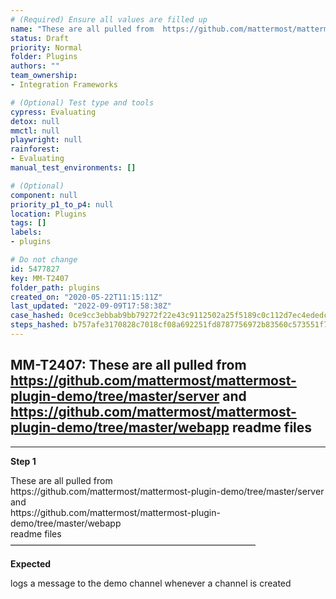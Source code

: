 ```yaml
---
# (Required) Ensure all values are filled up
name: "These are all pulled from  https://github.com/mattermost/mattermost-plugin-demo/tree/master/server and https://github.com/mattermost/mattermost-plugin-demo/tree/master/webapp readme files"
status: Draft
priority: Normal
folder: Plugins
authors: ""
team_ownership: 
- Integration Frameworks

# (Optional) Test type and tools
cypress: Evaluating
detox: null
mmctl: null
playwright: null
rainforest: 
- Evaluating
manual_test_environments: []

# (Optional)
component: null
priority_p1_to_p4: null
location: Plugins
tags: []
labels: 
- plugins

# Do not change
id: 5477827
key: MM-T2407
folder_path: plugins
created_on: "2020-05-22T11:15:11Z"
last_updated: "2022-09-09T17:58:38Z"
case_hashed: 0ce9cc3ebbab9bb79272f22e43c9112502a25f5189c0c112d7ec4ededc2e85c43c1d2ecef49923e23399af549ae8d024
steps_hashed: b757afe3170828c7018cf08a692251fd8787756972b83560c573551f7f524ddb881f404dfd07966221f7b2025aa44795
---
```


## MM-T2407: These are all pulled from https://github.com/mattermost/mattermost-plugin-demo/tree/master/server and https://github.com/mattermost/mattermost-plugin-demo/tree/master/webapp readme files

---

**Step 1**

These are all pulled from\
https\://github.com/mattermost/mattermost-plugin-demo/tree/master/server\
and\
https\://github.com/mattermost/mattermost-plugin-demo/tree/master/webapp\
readme files\
————————————————————————————

**Expected**

logs a message to the demo channel whenever a channel is created
